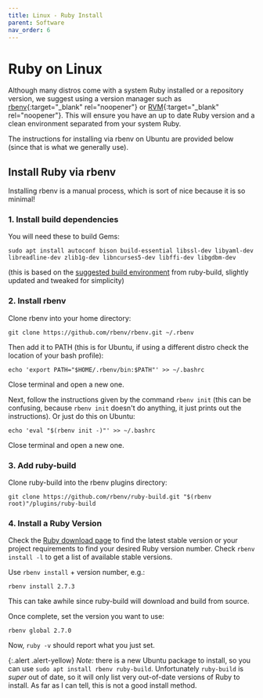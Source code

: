 ```yaml
---
title: Linux - Ruby Install
parent: Software
nav_order: 6
---
```


# Ruby on Linux

Although many distros come with a system Ruby installed or a repository version, we suggest using a version manager such as [rbenv](https://github.com/rbenv/rbenv){:target="_blank" rel="noopener"} or [RVM](http://rvm.io/){:target="_blank" rel="noopener"}.
This will ensure you have an up to date Ruby version and a clean environment separated from your system Ruby.

The instructions for installing via rbenv on Ubuntu are provided below (since that is what we generally use).

## Install Ruby via rbenv

Installing rbenv is a manual process, which is sort of nice because it is so minimal!

### 1. Install build dependencies

You will need these to build Gems:

```
sudo apt install autoconf bison build-essential libssl-dev libyaml-dev libreadline-dev zlib1g-dev libncurses5-dev libffi-dev libgdbm-dev
```

(this is based on the [suggested build environment](https://github.com/rbenv/ruby-build/wiki#suggested-build-environment) from ruby-build, slightly updated and tweaked for simplicity)

### 2. Install rbenv 

Clone rbenv into your home directory:

```
git clone https://github.com/rbenv/rbenv.git ~/.rbenv
```

Then add it to PATH (this is for Ubuntu, if using a different distro check the location of your bash profile):

```
echo 'export PATH="$HOME/.rbenv/bin:$PATH"' >> ~/.bashrc
```

Close terminal and open a new one.

Next, follow the instructions given by the command `rbenv init` (this can be confusing, because `rbenv init` doesn't do anything, it just prints out the instructions). 
Or just do this on Ubuntu:

```
echo 'eval "$(rbenv init -)"' >> ~/.bashrc
```

Close terminal and open a new one.

### 3. Add ruby-build

Clone ruby-build into the rbenv plugins directory:

```
git clone https://github.com/rbenv/ruby-build.git "$(rbenv root)"/plugins/ruby-build
```

### 4. Install a Ruby Version

Check the [Ruby download page](https://www.ruby-lang.org/en/downloads/) to find the latest stable version or your project requirements to find your desired Ruby version number.
Check `rbenv install -l` to get a list of available stable versions.

Use `rbenv install` + version number, e.g.:

```
rbenv install 2.7.3
```

This can take awhile since ruby-build will download and build from source. 

Once complete, set the version you want to use:

```
rbenv global 2.7.0
```

Now, `ruby -v` should report what you just set.

{:.alert .alert-yellow}
*Note:* there is a new Ubuntu package to install, so you can use `sudo apt install rbenv ruby-build`.
Unfortunately `ruby-build` is *super* out of date, so it will only list very out-of-date versions of Ruby to install.
As far as I can tell, this is not a good install method.
